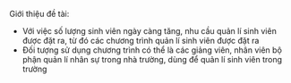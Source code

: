 Giới thiệu đề tài: 
- Với việc số lượng sinh viên ngày càng tăng, nhu cầu quản lí sinh viên được đặt ra, từ đó các chương trình quản lí sinh viên được đặt ra
- Đối tượng sử dụng chương trình có thể là các giảng viên, nhân viên bộ phận quản lí nhân sự trong nhà trường, dùng để quản lí sinh viên trong trường
